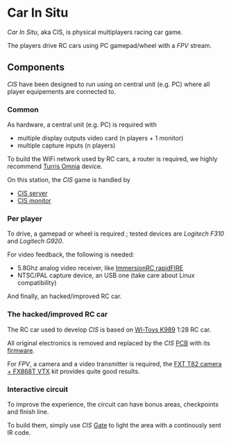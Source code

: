 # Car In Situ

_Car In Situ_, aka CIS, is physical multiplayers racing car game.

The players drive RC cars using PC gamepad/wheel with a _FPV_ stream.

## Components

_CIS_ have been designed to run using on central unit (e.g. PC) where all player equipements are connected to.

### Common

As hardware, a central unit (e.g. PC) is required with
 - multiple display outputs video card (n players + 1 monitor)
 - multiple capture inputs (n players)

To build the WiFi network used by RC cars, a router is required, we highly recommend [Turris Omnia](https://www.turris.com/en/omnia/overview/) device.

On this station, the _CIS_ game is handled by
 - [CIS server](https://github.com/carinsitu/cis-server)
 - [CIS monitor](https://github.com/carinsitu/cis-monitor)

### Per player

To drive, a gamepad or wheel is required ; tested devices are _Logitech F310_ and _Logitech G920_.

For video feedback, the following is needed:
 - 5.8Ghz analog video receiver, like [ImmersionRC rapidFIRE](https://www.immersionrc.com/fpv-products/rapidfire/)
 - NTSC/PAL capture device, an USB one (take care about Linux compatibility)

And finally, an hacked/improved RC car.

### The hacked/improved RC car

The RC car used to develop _CIS_ is based on [Wl-Toys K989](https://www.wl-toys.com/WLtoys-K989-rc-car-Wltoys-K989-High-speed-128-Full-scale-rc-racing-car-10548.html) 1:28 RC car.

All original electronics is removed and replaced by the _CIS_ [PCB](https://github.com/carinsitu/car-pcb) with its [firmware](https://github.com/carinsitu/car-firmware).

For _FPV_, a camera and a video transmitter is required, the [FXT T82 camera + FX868T VTX]() kit provides quite good results.

### Interactive circuit

To improve the experience, the circuit can have bonus areas, checkpoints and finish line.

To build them, simply use _CIS_ [Gate](https://github.com/carinsitu/gate-firmware) to light the area with a continously sent IR code.
